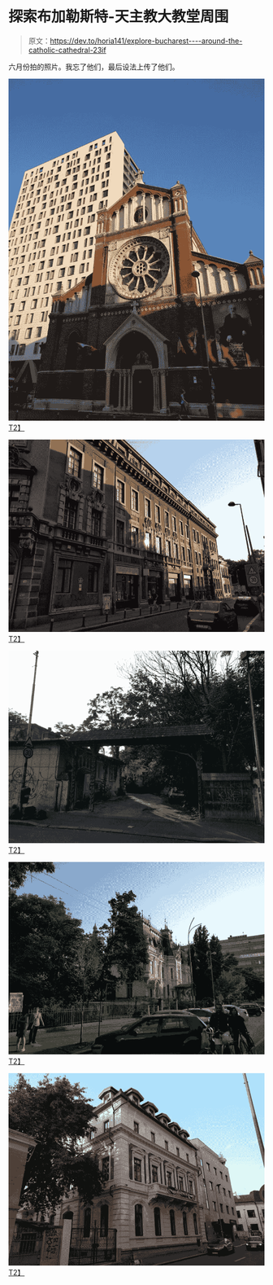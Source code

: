 # 探索布加勒斯特-天主教大教堂周围

> 原文：<https://dev.to/horia141/explore-bucharest----around-the-catholic-cathedral-23if>

六月份拍的照片。我忘了他们，最后设法上传了他们。

[![Victoriei 1](img/93059dea5401333cfa4985fd2a6cd270.png)T2】](https://res.cloudinary.com/practicaldev/image/fetch/s--KKTi-rek--/c_limit%2Cf_auto%2Cfl_progressive%2Cq_auto%2Cw_880/https://horia141.com/assets/victoriei-1.jpg)

[![Victoriei 2](img/bc0f0a5f3434023f6b7740d61242b5a0.png)T2】](https://res.cloudinary.com/practicaldev/image/fetch/s--625k0FYG--/c_limit%2Cf_auto%2Cfl_progressive%2Cq_auto%2Cw_880/https://horia141.com/assets/victoriei-2.jpg)

[![Victoriei 3](img/d9eb439b839b5d897565ffc2be0c3ade.png)T2】](https://res.cloudinary.com/practicaldev/image/fetch/s--Dr06kCV9--/c_limit%2Cf_auto%2Cfl_progressive%2Cq_auto%2Cw_880/https://horia141.com/assets/victoriei-3.jpg)

[![Victoriei 4](img/995706135fb065fb1b21d2e36b099292.png)T2】](https://res.cloudinary.com/practicaldev/image/fetch/s--EUA4UbIs--/c_limit%2Cf_auto%2Cfl_progressive%2Cq_auto%2Cw_880/https://horia141.com/assets/victoriei-4.jpg)

[![Victoriei 5](img/8040a67d761ba3b6aeedd856f5810899.png)T2】](https://res.cloudinary.com/practicaldev/image/fetch/s--9bh3eRWk--/c_limit%2Cf_auto%2Cfl_progressive%2Cq_auto%2Cw_880/https://horia141.com/assets/victoriei-5.jpg)